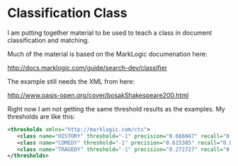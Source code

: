 # Classification Class
I am putting together material to be used to teach a class in document classification and matching.

Much of the material is based on the MarkLogic documenation here:

http://docs.marklogic.com/guide/search-dev/classifier

The example still needs the XML from here:

http://www.oasis-open.org/cover/bosakShakespeare200.html

Right now I am not getting the same threshold results as the examples.  My thresholds are like this:

```xml
<thresholds xmlns="http://marklogic.com/cts">
   <class name="HISTORY" threshold="-1" precision="0.666667" recall="0.4" f="0.5" count="5"/>
   <class name="COMEDY" threshold="-1" precision="0.615385" recall="0.888889" f="0.727273" count="9"/>
   <class name="TRAGEDY" threshold="-1" precision="0.272727" recall="0.75" f="0.4" count="4"/>
</thresholds>
```